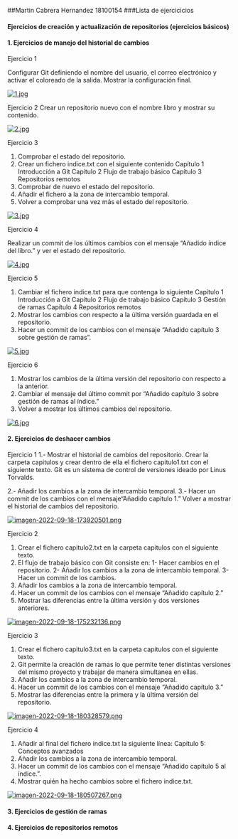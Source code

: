 ##Martin Cabrera Hernandez 18100154
###Lista de ejercicicios
#### Ejercicios de creación y actualización de repositorios (ejercicios básicos)
#### 1. Ejercicios de manejo del historial de cambios

Ejercicio 1

Configurar Git definiendo el nombre del usuario, el correo electrónico y activar el coloreado de la salida. Mostrar la configuración final.

[![1.jpg](https://i.postimg.cc/V6qrhZNw/1.jpg)](https://postimg.cc/473x75t2)



Ejercicio 2
Crear un repositorio nuevo con el nombre libro y mostrar su contenido.

[![2.jpg](https://i.postimg.cc/brqDf0Gt/2.jpg)](https://postimg.cc/dkSt8yjs)

Ejercicio 3

1. Comprobar el estado del repositorio.
2. Crear un fichero indice.txt con el siguiente contenido
Capítulo 1 Introducción a Git
Capítulo 2 Flujo de trabajo básico
Capítulo 3 Repositorios remotos
1. Comprobar de nuevo el estado del repositorio.
2. Añadir el fichero a la zona de intercambio temporal.
3. Volver a comprobar una vez más el estado del repositorio.

[![3.jpg](https://i.postimg.cc/J46ySkRs/3.jpg)](https://postimg.cc/KRTvM4kb)

Ejercicio 4

Realizar un commit de los últimos cambios con el mensaje “Añadido índice del libro.” y ver el estado del repositorio.

[![4.jpg](https://i.postimg.cc/mkVcLcM6/4.jpg)](https://postimg.cc/V0rs4kKj)


Ejercicio 5

1. Cambiar el fichero indice.txt para que contenga lo siguiente
Capítulo 1 Introducción a Git
Capítulo 2 Flujo de trabajo básico
Capítulo 3 Gestión de ramas
Capítulo 4 Repositorios remotos
2. Mostrar los cambios con respecto a la última versión guardada en el repositorio.
3. Hacer un commit de los cambios con el mensaje “Añadido capítulo 3 sobre gestión de ramas”.

[![5.jpg](https://i.postimg.cc/7YYGBVrv/5.jpg)](https://postimg.cc/Jtvz0jhK)

Ejercicio 6

1. Mostrar los cambios de la última versión del repositorio con respecto a la anterior.
2. Cambiar el mensaje del último commit por “Añadido capítulo 3 sobre gestión de ramas al índice.”
3. Volver a mostrar los últimos cambios del repositorio.

[![6.jpg](https://i.postimg.cc/BZCPczyc/6.jpg)](https://postimg.cc/RqN0vgvN)

#### 2. Ejercicios de deshacer cambios
Ejercicio 1
1.- Mostrar el historial de cambios del repositorio.
Crear la carpeta capitulos y crear dentro de ella el fichero capitulo1.txt con el siguiente texto.
Git es un sistema de control de versiones ideado por Linus Torvalds.

2.- Añadir los cambios a la zona de intercambio temporal.
3.- Hacer un commit de los cambios con el mensaje“Añadido capítulo 1.”
Volver a mostrar el historial de cambios del repositorio.

[![imagen-2022-09-18-173920501.png](https://i.postimg.cc/1zj1Qyfc/imagen-2022-09-18-173920501.png)](https://postimg.cc/KKBH7S7R)

Ejercicio 2
1. Crear el fichero capitulo2.txt en la carpeta capitulos con el siguiente texto.
2. El flujo de trabajo básico con Git consiste en: 1- Hacer cambios en el repositorio. 2- Añadir los cambios a la zona de intercambio temporal. 3- Hacer un commit de los cambios.
4. Añadir los cambios a la zona de intercambio temporal.
5. Hacer un commit de los cambios con el mensaje “Añadido capítulo 2.”
6. Mostrar las diferencias entre la última versión y dos versiones anteriores.

[![imagen-2022-09-18-175232136.png](https://i.postimg.cc/SK3QG67h/imagen-2022-09-18-175232136.png)](https://postimg.cc/DWQKvbMj)

Ejercicio 3
1. Crear el fichero capitulo3.txt en la carpeta capitulos con el siguiente texto.
2. Git permite la creación de ramas lo que permite tener distintas versiones del mismo proyecto y trabajar de manera simultanea en ellas.
4. Añadir los cambios a la zona de intercambio temporal.
5. Hacer un commit de los cambios con el mensaje “Añadido capítulo 3.”
6. Mostrar las diferencias entre la primera y la última versión del repositorio.

[![imagen-2022-09-18-180328579.png](https://i.postimg.cc/fRHYDPZf/imagen-2022-09-18-180328579.png)](https://postimg.cc/XrCrgQrr)

Ejercicio 4
1. Añadir al final del fichero indice.txt la siguiente línea: Capítulo 5: Conceptos avanzados
2. Añadir los cambios a la zona de intercambio temporal.
3. Hacer un commit de los cambios con el mensaje “Añadido capítulo 5 al índice.”.
4. Mostrar quién ha hecho cambios sobre el fichero indice.txt.

[![imagen-2022-09-18-180507267.png](https://i.postimg.cc/FHnk2JgP/imagen-2022-09-18-180507267.png)](https://postimg.cc/tsWg6JcP)




#### 3. Ejercicios de gestión de ramas
#### 4. Ejercicios de repositorios remotos
